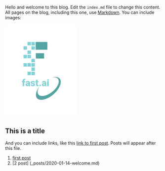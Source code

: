 Hello and welcome to this blog. Edit the `index.md` file to change this content. All pages on the blog, including this one, use [Markdown](https://guides.github.com/features/mastering-markdown/). You can include images:

![Image of fast.ai logo](images/logo.png)

## This is a title

And you can include links, like this [link to first post](2021-06-18_first_post.md). Posts will appear after this file. 
1. [first post](/_posts/2021-06-18_first_post.md)
2. [2 post] (_posts/2020-01-14-welcome.md)
